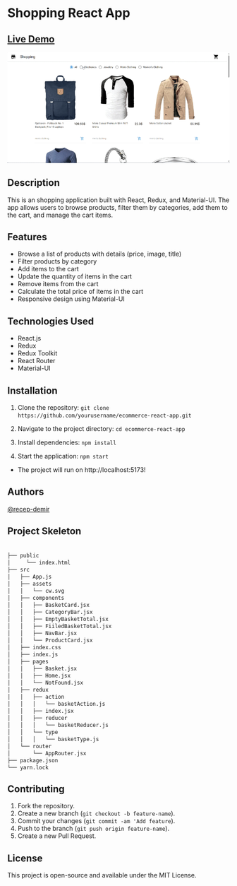 # Shopping React App
## [Live Demo](https://shopping-react0.netlify.app/)
![App Screenshot](/public/Shopping-.gif)
## Description

This is an shopping application built with React, Redux, and Material-UI. The app allows users to browse products, filter them by categories, add them to the cart, and manage the cart items.

## Features

- Browse a list of products with details (price, image, title)
- Filter products by category
- Add items to the cart
- Update the quantity of items in the cart
- Remove items from the cart
- Calculate the total price of items in the cart
- Responsive design using Material-UI

## Technologies Used

- React.js
- Redux
- Redux Toolkit
- React Router
- Material-UI

## Installation

1. Clone the repository:
   ```git clone https://github.com/yourusername/ecommerce-react-app.git```
2. Navigate to the project directory:
```cd ecommerce-react-app```

3. Install dependencies:
```npm install```
4. Start the application:
```npm start```
-  The project will run on http://localhost:5173!

## Authors
[@recep-demir](https://github.com/recep-demir)

## Project Skeleton
```

├── public
│     └── index.html
├── src
│   ├── App.js
│   ├── assets
│   │   └── cw.svg
│   ├── components
│   │   ├── BasketCard.jsx
│   │   ├── CategoryBar.jsx
│   │   ├── EmptyBasketTotal.jsx
│   │   ├── FiiledBasketTotal.jsx
│   │   ├── NavBar.jsx
│   │   └── ProductCard.jsx
│   ├── index.css
│   ├── index.js
│   ├── pages
│   │   ├── Basket.jsx
│   │   ├── Home.jsx
│   │   └── NotFound.jsx
│   ├── redux
│   │   ├── action
│   │   │   └── basketAction.js
│   │   ├── index.jsx
│   │   ├── reducer
│   │   │   └── basketReducer.js
│   │   └── type
│   │   │   └── basketType.js
│   └── router
│       └── AppRouter.jsx
├── package.json
└── yarn.lock
```

## Contributing
1. Fork the repository.
2. Create a new branch (```git checkout -b feature-name```).
3. Commit your changes (```git commit -am 'Add feature```).
4. Push to the branch (```git push origin feature-name```).
5. Create a new Pull Request.

## License
This project is open-source and available under the MIT License.